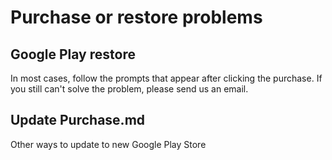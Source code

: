 # Purchase or restore problems

## Google Play restore

In most cases, follow the prompts that appear after clicking the purchase. If you still can't solve the problem, please send us an email.

## Update Purchase.md

Other ways to update to new Google Play Store
